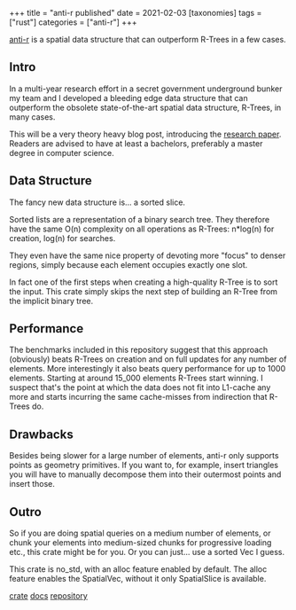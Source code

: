+++
title = "anti-r published"
date = 2021-02-03
[taxonomies]
tags = ["rust"]
categories = ["anti-r"]
+++

[anti-r](https://crates.io/crates/anti-r) is a spatial data structure that can outperform R-Trees in a few cases.

<!-- more --> 

## Intro

In a multi-year research effort in a secret government underground bunker
my team and I developed a bleeding edge data structure
that can outperform the obsolete state-of-the-art spatial data structure, R-Trees, in many cases.

This will be a very theory heavy blog post, introducing the [research paper](https://www.youtube.com/watch?v=dQw4w9WgXcQ).
Readers are advised to have at least a bachelors,
preferably a master degree in computer science.

## Data Structure

The fancy new data structure is... a sorted slice.

Sorted lists are a representation of a binary search tree.
They therefore have the same O(n) complexity on all operations as R-Trees:
n\*log(n) for creation,
log(n) for searches.

They even have the same nice property of devoting more "focus" to denser regions,
simply because each element occupies exactly one slot.

In fact one of the first steps when creating a high-quality R-Tree is to sort the input.
This crate simply skips the next step of building an R-Tree from the implicit binary tree.

## Performance

The benchmarks included in this repository suggest that
this approach (obviously) beats R-Trees on creation
and on full updates for any number of elements.
More interestingly it also beats query performance for up to 1000 elements.
Starting at around 15\_000 elements R-Trees start winning.
I suspect that's the point at which the data does not fit into L1-cache any more
and starts incurring the same cache-misses from indirection that R-Trees do.

## Drawbacks

Besides being slower for a large number of elements,
anti-r only supports points as geometry primitives.
If you want to, for example, insert triangles you will have to
manually decompose them into their outermost points and insert those.

## Outro

So if you are doing spatial queries on a medium number of elements,
or chunk your elements into medium-sized chunks for progressive loading etc.,
this crate might be for you. Or you can just... use a sorted Vec I guess.

This crate is no\_std, with an alloc feature enabled by default.
The alloc feature enables the SpatialVec, without it only SpatialSlice is available.


[crate](https://crates.io/crates/anti-r) [docs](https://docs.rs/anti-r/) [repository](https://github.com/djugei/pixelherd/tree/main/anti-r)
